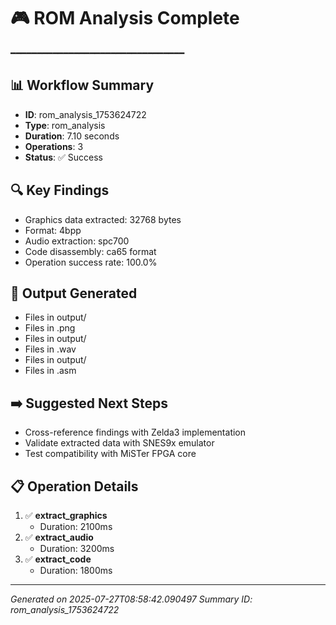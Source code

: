 # 🎮 ROM Analysis Complete
━━━━━━━━━━━━━━━━━━━━━━━━━━━━━━━━━

## 📊 Workflow Summary
- **ID**: rom_analysis_1753624722
- **Type**: rom_analysis
- **Duration**: 7.10 seconds
- **Operations**: 3
- **Status**: ✅ Success

## 🔍 Key Findings
- Graphics data extracted: 32768 bytes
- Format: 4bpp
- Audio extraction: spc700
- Code disassembly: ca65 format
- Operation success rate: 100.0%

## 📁 Output Generated
- Files in output/
- Files in .png
- Files in output/
- Files in .wav
- Files in output/
- Files in .asm

## ➡️ Suggested Next Steps
- Cross-reference findings with Zelda3 implementation
- Validate extracted data with SNES9x emulator
- Test compatibility with MiSTer FPGA core

## 📋 Operation Details
1. ✅ **extract_graphics**
   - Duration: 2100ms
2. ✅ **extract_audio**
   - Duration: 3200ms
3. ✅ **extract_code**
   - Duration: 1800ms

---
*Generated on 2025-07-27T08:58:42.090497*
*Summary ID: rom_analysis_1753624722*
